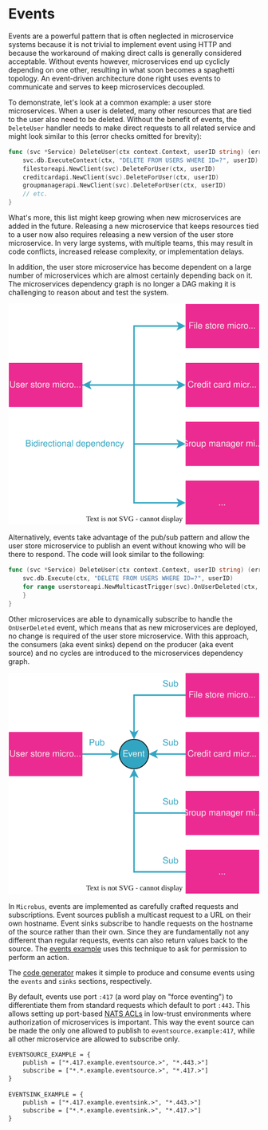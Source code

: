 # Events

Events are a powerful pattern that is often neglected in microservice systems because it is not trivial to implement event using HTTP and because the workaround of making direct calls is generally considered acceptable. Without events however, microservices end up cyclicly depending on one other, resulting in what soon becomes a spaghetti topology. An event-driven architecture done right uses events to communicate and serves to keep microservices decoupled.

To demonstrate, let's look at a common example: a user store microservices. When a user is deleted, many other resources that are tied to the user also need to be deleted. Without the benefit of events, the `DeleteUser` handler needs to make direct requests to all related service and might look similar to this (error checks omitted for brevity):

```go
func (svc *Service) DeleteUser(ctx context.Context, userID string) (err error) {
    svc.db.ExecuteContext(ctx, "DELETE FROM USERS WHERE ID=?", userID)
    filestoreapi.NewClient(svc).DeleteForUser(ctx, userID)
    creditcardapi.NewClient(svc).DeleteForUser(ctx, userID)
    groupmanagerapi.NewClient(svc).DeleteForUser(ctx, userID)
    // etc.
}
```

What's more, this list might keep growing when new microservices are added in the future. Releasing a new microservice that keeps resources tied to a user now also requires releasing a new version of the user store microservice. In very large systems, with multiple teams, this may result in code conflicts, increased release complexity, or implementation delays.

In addition, the user store microservice has become dependent on a large number of microservices which are almost certainly depending back on it. The microservices dependency graph is no longer a DAG making it is challenging to reason about and test the system.

<img src="events-1.drawio.svg">
<p></p>

Alternatively, events take advantage of the pub/sub pattern and allow the user store microservice to publish an event without knowing who will be there to respond. The code will look similar to the following:

```go
func (svc *Service) DeleteUser(ctx context.Context, userID string) (err error) {
    svc.db.Execute(ctx, "DELETE FROM USERS WHERE ID=?", userID)
    for range userstoreapi.NewMulticastTrigger(svc).OnUserDeleted(ctx, userID) {
    }
}
```

Other microservices are able to dynamically subscribe to handle the `OnUserDeleted` event, which means that as new microservices are deployed, no change is required of the user store microservice. With this approach, the consumers (aka event sinks) depend on the producer (aka event source) and no cycles are introduced to the microservices dependency graph.

<img src="events-2.drawio.svg">
<p></p>

In `Microbus`, events are implemented as carefully crafted requests and subscriptions. Event sources publish a multicast request to a URL on their own hostname. Event sinks subscribe to handle requests on the hostname of the source rather than their own. Since they are fundamentally not any different than regular requests, events can also return values back to the source. The [events example](../structure/examples-events.md) uses this technique to ask for permission to perform an action. 

The [code generator](../blocks/codegen.md) makes it simple to produce and consume events using the `events` and `sinks` sections, respectively.

By default, events use port `:417` (a word play on "force eventing") to differentiate them from standard requests which default to port `:443`. This allows setting up port-based [NATS ACLs](https://docs.nats.io/running-a-nats-service/configuration/securing_nats/authorization) in low-trust environments where authorization of microservices is important. This way the event source can be made the only one allowed to publish to `eventsource.example:417`, while all other microservice are allowed to subscribe only.

```
EVENTSOURCE_EXAMPLE = {
    publish = ["*.417.example.eventsource.>", "*.443.>"]
    subscribe = ["*.*.example.eventsource.>", "*.417.>"]
}

EVENTSINK_EXAMPLE = {
    publish = ["*.417.example.eventsink.>", "*.443.>"]
    subscribe = ["*.*.example.eventsink.>", "*.417.>"]
}
```
